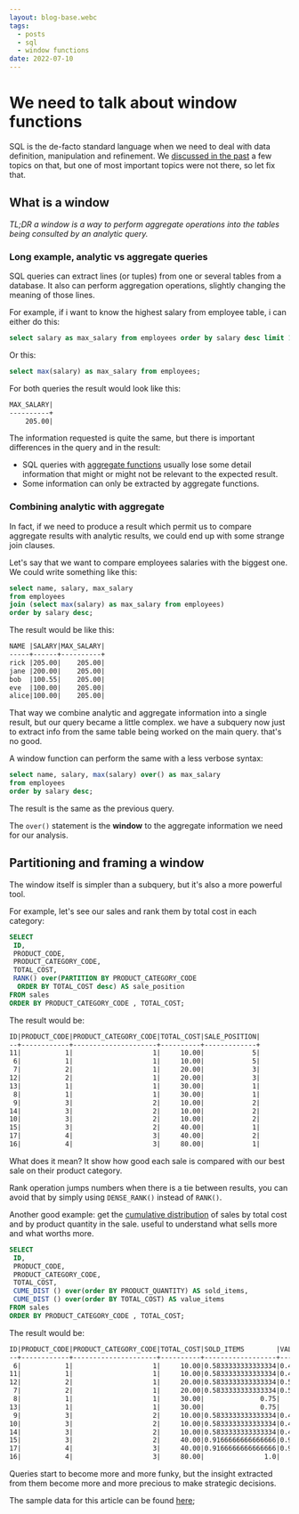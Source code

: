 ```yaml
---
layout: blog-base.webc
tags: 
  - posts
  - sql
  - window functions
date: 2022-07-10
---
```

# We need to talk about window functions

SQL is the de-facto standard language when we need to deal with data definition,
manipulation and refinement. We
[discussed in the past](/#/blog/0016-vanilla-sql-cookbook.md) a few topics on
that, but one of most important topics were not there, so let fix that.

## What is a window

_TL;DR a window is a way to perform aggregate operations into the tables being
consulted by an analytic query._

### Long example, analytic vs aggregate queries

SQL queries can extract lines (or tuples) from one or several tables from a
database. It also can perform aggregation operations, slightly changing the
meaning of those lines.

For example, if i want to know the highest salary from employee table, i can
either do this:

```sql
select salary as max_salary from employees order by salary desc limit 1;  
```

Or this:

```sql
select max(salary) as max_salary from employees;  
```

For both queries the result would look like this:

```markdown
MAX_SALARY|
----------+
    205.00|
```

The information requested is quite the same, but there is important differences
in the query and in the result:

- SQL queries with [aggregate functions](https://www.sqltutorial.org/sql-aggregate-functions/)
  usually lose some detail information that might or might not be relevant to
  the expected result.
- Some information can only be extracted by aggregate functions.

### Combining analytic with aggregate

In fact, if we need to produce a result which permit us to compare aggregate
results with analytic results, we could end up with some strange join clauses.

Let's say that we want to compare employees salaries with the biggest one. We
could write something like this:

```sql
select name, salary, max_salary 
from employees 
join (select max(salary) as max_salary from employees)
order by salary desc;  
```

The result would be like this:

```markdown
NAME |SALARY|MAX_SALARY|
-----+------+----------+
rick |205.00|    205.00|
jane |200.00|    205.00|
bob  |100.55|    205.00|
eve  |100.00|    205.00|
alice|100.00|    205.00|
```

That way we combine analytic and aggregate information into a single result, but
our query became a little complex. we have a subquery now just to extract info
from the same table being worked on the main query. that's no good.

A window function can perform the same with a less verbose syntax:

```sql
select name, salary, max(salary) over() as max_salary 
from employees 
order by salary desc;  
```

The result is the same as the previous query.

The `over()` statement is the **window** to the aggregate information we need
for our analysis.

## Partitioning and framing a window

The window itself is simpler than a subquery, but it's also a more powerful tool.

For example, let's see our sales and rank them by total cost in each category:

```sql
SELECT 
 ID,
 PRODUCT_CODE, 
 PRODUCT_CATEGORY_CODE, 
 TOTAL_COST,
 RANK() over(PARTITION BY PRODUCT_CATEGORY_CODE 
  ORDER BY TOTAL_COST desc) AS sale_position
FROM sales
ORDER BY PRODUCT_CATEGORY_CODE , TOTAL_COST;
```

The result would be:

```markdown
ID|PRODUCT_CODE|PRODUCT_CATEGORY_CODE|TOTAL_COST|SALE_POSITION|
--+------------+---------------------+----------+-------------+
11|           1|                    1|     10.00|            5|
 6|           1|                    1|     10.00|            5|
 7|           2|                    1|     20.00|            3|
12|           2|                    1|     20.00|            3|
13|           1|                    1|     30.00|            1|
 8|           1|                    1|     30.00|            1|
 9|           3|                    2|     10.00|            2|
14|           3|                    2|     10.00|            2|
10|           3|                    2|     10.00|            2|
15|           3|                    2|     40.00|            1|
17|           4|                    3|     40.00|            2|
16|           4|                    3|     80.00|            1|
```

What does it mean? It show how good each sale is compared with our best sale on
their product category.

Rank operation jumps numbers when there is a tie between results, you can avoid
that by simply using `DENSE_RANK()` instead of `RANK()`.

Another good example: get the
[cumulative distribution](https://www.sqltutorial.org/sql-window-functions/sql-cume_dist/)
of sales by total cost and by product quantity in the sale. useful to understand
what sells more and what worths more.

```sql
SELECT 
 ID,
 PRODUCT_CODE, 
 PRODUCT_CATEGORY_CODE, 
 TOTAL_COST,
 CUME_DIST () over(order BY PRODUCT_QUANTITY) AS sold_items,
 CUME_DIST () over(order BY TOTAL_COST) AS value_items
FROM sales
ORDER BY PRODUCT_CATEGORY_CODE , TOTAL_COST;
```

The result would be:

```markdown
ID|PRODUCT_CODE|PRODUCT_CATEGORY_CODE|TOTAL_COST|SOLD_ITEMS        |VALUE_ITEMS       |
--+------------+---------------------+----------+------------------+------------------+
 6|           1|                    1|     10.00|0.5833333333333334|0.4166666666666667|
11|           1|                    1|     10.00|0.5833333333333334|0.4166666666666667|
12|           2|                    1|     20.00|0.5833333333333334|0.5833333333333334|
 7|           2|                    1|     20.00|0.5833333333333334|0.5833333333333334|
 8|           1|                    1|     30.00|              0.75|              0.75|
13|           1|                    1|     30.00|              0.75|              0.75|
 9|           3|                    2|     10.00|0.5833333333333334|0.4166666666666667|
10|           3|                    2|     10.00|0.5833333333333334|0.4166666666666667|
14|           3|                    2|     10.00|0.5833333333333334|0.4166666666666667|
15|           3|                    2|     40.00|0.9166666666666666|0.9166666666666666|
17|           4|                    3|     40.00|0.9166666666666666|0.9166666666666666|
16|           4|                    3|     80.00|               1.0|               1.0|
```

Queries start to become more and more funky, but the insight extracted from them
become more and more precious to make strategic decisions.

The sample data for this article can be found [here](/assets/post-pics/0035-we-need-to-talk-about-window-functions/sample.sql);
